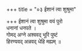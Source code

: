 +++
title = "०३ ईशानं त्वा शुश्रुमा"

+++
ईशानं त्वा शुश्रुमा वयं पुरो  
धनानां धनपते ।  
गोमद् अग्ने अश्ववद् भूरि पुष्टं  
हिरण्यवद् अन्नवद् धेहि मह्यम् ॥